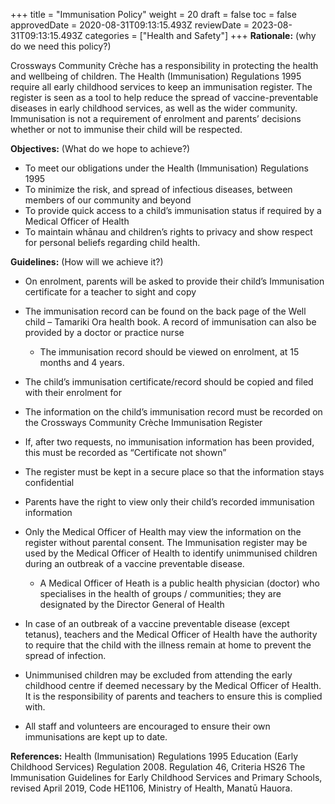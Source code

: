 +++
title = "Immunisation Policy"
weight = 20
draft = false
toc = false
approvedDate = 2020-08-31T09:13:15.493Z
reviewDate = 2023-08-31T09:13:15.493Z
categories = ["Health and Safety"]
+++
**Rationale:** (why do we need this policy?)

Crossways Community Crèche has a responsibility in protecting the health and wellbeing of children. The Health (Immunisation) Regulations 1995 require all early childhood services to keep an immunisation register. The register is seen as a tool to help reduce the spread of vaccine-preventable diseases in early childhood services, as well as the wider community. Immunisation is not a requirement of enrolment and parents’ decisions whether or not to immunise their child will be respected. 

**Objectives:** (What do we hope to achieve?)

* To meet our obligations under the Health (Immunisation) Regulations 1995
* To minimize the risk, and spread of infectious diseases, between members of our community and beyond 
* To provide quick access to a child’s immunisation status if required by a Medical Officer of Health
* To maintain whānau and children’s rights to privacy and show respect for personal beliefs regarding child health. 

**Guidelines:** (How will we achieve it?)

* On enrolment, parents will be asked to provide their child’s Immunisation certificate for a teacher to sight and copy 
* The immunisation record can be found on the back page of the Well child – Tamariki Ora health book. A record of immunisation can also be provided by a doctor or practice nurse

  * The immunisation record should be viewed on enrolment, at 15 months and 4 years.


* The child’s immunisation certificate/record should be copied and filed with their enrolment for
* The information on the child’s immunisation record must be recorded on the Crossways Community Crèche Immunisation Register
* If, after two requests, no immunisation information has been provided, this must be recorded as “Certificate not shown”
* The register must be kept in a secure place so that the information stays confidential
* Parents have the right to view only their child’s recorded immunisation information
* Only the Medical Officer of Health may view the information on the register without parental consent. The Immunisation register may be used by the Medical Officer of Health to identify unimmunised children during an outbreak of a vaccine preventable disease. 

  * A Medical Officer of Heath is a public health physician (doctor) who specialises in the health of groups / communities; they are designated by the Director General of Health


* In case of an outbreak of a vaccine preventable disease (except tetanus), teachers and the Medical Officer of Health have the authority to require that the child with the illness remain at home to prevent the spread of infection.
* Unimmunised children may be excluded from attending the early childhood centre if deemed necessary by the Medical Officer of Health. It is the responsibility of parents and teachers to ensure this is complied with.
* All staff and volunteers are encouraged to ensure their own immunisations are kept up to date. 

**References:** 
Health (Immunisation) Regulations 1995 
Education (Early Childhood Services) Regulation 2008. Regulation 46, Criteria HS26 
The Immunisation Guidelines for Early Childhood Services and Primary Schools, revised April 2019, Code HE1106, Ministry of Health, Manatū Hauora.